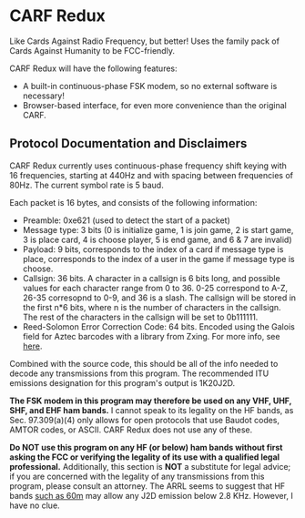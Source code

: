 # CARF Redux
Like Cards Against Radio Frequency, but better! Uses the family pack of Cards Against Humanity to be FCC-friendly.

CARF Redux will have the following features:
- A built-in continuous-phase FSK modem, so no external software is necessary!
- Browser-based interface, for even more convenience than the original CARF.

## Protocol Documentation and Disclaimers
CARF Redux currently uses continuous-phase frequency shift keying with 16 frequencies, starting at 440Hz and with spacing between frequencies of 80Hz. The current symbol rate is 5 baud.

Each packet is 16 bytes, and consists of the following information:
- Preamble: 0xe621 (used to detect the start of a packet)
- Message type: 3 bits (0 is initialize game, 1 is join game, 2 is start game, 3 is place card, 4 is choose player, 5 is end game, and 6 & 7 are invalid)
- Payload: 9 bits, corresponds to the index of a card if message type is place, corresponds to the index of a user in the game if message type is choose.
- Callsign: 36 bits. A character in a callsign is 6 bits long, and possible values for each character range from 0 to 36. 0-25 correspond to A-Z, 26-35 corresopnd to 0-9, and 36 is a slash. The callsign will be stored in the first n*6 bits, where n is the number of characters in the callsign. The rest of the characters in the callsign will be set to 0b111111.
- Reed-Solomon Error Correction Code: 64 bits. Encoded using the Galois field for Aztec barcodes with a library from Zxing. For more info, see [here](https://github.com/cho45/reedsolomon.js/).

Combined with the source code, this should be all of the info needed to decode any transmissions from this program. The recommended ITU emissions designation for this program's output is 1K20J2D.

**The FSK modem in this program may therefore be used on any VHF, UHF, SHF, and EHF ham bands.** I cannot speak to its legality on the HF bands, as Sec. 97.309(a)(4) only allows for open protocols that use Baudot codes, AMTOR codes, or ASCII. CARF Redux does not use any of these.

**Do NOT use this program on any HF (or below) ham bands without first asking the FCC or verifying the legality of its use with a qualified legal professional.** Additionally, this section is **NOT** a substitute for legal advice; if you are concerned with the legality of any transmissions from this program, please consult an attorney. The ARRL seems to suggest that HF bands [such as 60m](https://www.arrl.org/60m-channel-allocation) may allow any J2D emission below 2.8 KHz. However, I have no clue.